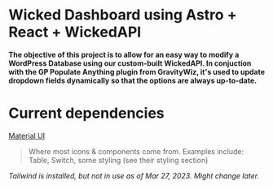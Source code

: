 # Wicked Dashboard using Astro + React + WickedAPI

**The objective of this project is to allow for an easy way to modify a WordPress Database using our custom-built WickedAPI. In conjuction with the GP Populate Anything plugin from GravityWiz, it's used to update dropdown fields dynamically so that the options are always up-to-date.**

# Current dependencies

[Material UI](https://mui.com/material-ui/getting-started/overview/)

> Where most icons & components come from. Examples include: Table, Switch, some styling (see their styling section)

_Tailwind is installed, but not in use as of Mar 27, 2023. Might change later._
